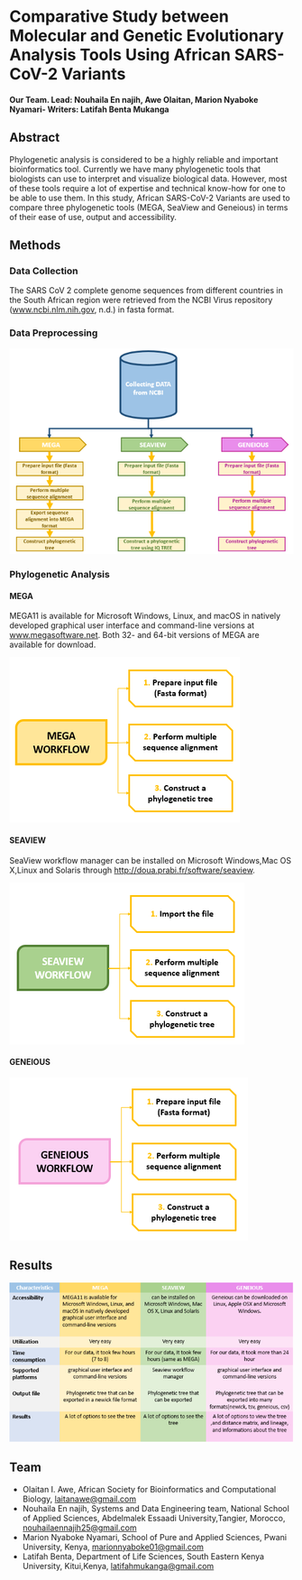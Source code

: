 # Comparative Study between Molecular and Genetic Evolutionary Analysis Tools Using African SARS-CoV-2 Variants
#### Our Team. Lead: Nouhaila En najih, Awe Olaitan, Marion Nyaboke Nyamari- Writers: Latifah Benta Mukanga

## Abstract
Phylogenetic analysis is considered to be a highly reliable and important bioinformatics tool. Currently we have many phylogenetic tools that biologists can use to interpret and visualize biological data. However, most of these tools require a lot of expertise and technical know-how for one to be able to use them. In this study, African SARS-CoV-2 Variants are used to compare three phylogenetic tools (MEGA, SeaView and Geneious) in terms of their ease of use, output and accessibility.

## Methods
### Data Collection

The SARS CoV 2 complete genome  sequences from different countries in the South African region were retrieved from the NCBI Virus repository (www.ncbi.nlm.nih.gov, n.d.) in fasta format.

### Data Preprocessing

![GeneralWorkflow](figures/workflow.PNG)


### Phylogenetic Analysis

#### MEGA

MEGA11 is available for Microsoft Windows, Linux, and macOS in natively developed graphical user interface and command-line versions at www.megasoftware.net.  Both 32- and 64-bit versions of MEGA are available for download.

![MEGAWorkflow](figures/workflow_mega.PNG)


#### SEAVIEW

SeaView workflow manager can be installed on Microsoft Windows,Mac OS X,Linux and Solaris through  http://doua.prabi.fr/software/seaview.


![SEAVIEWWorkflow](figures/workflow_seaview.PNG)

#### GENEIOUS

![GENEIOUSWorkflow](figures/workflow_geneious.PNG)

## Results

![Results](figures/Results.PNG) 

## Team
* Olaitan I. Awe, African Society for Bioinformatics and Computational Biology, laitanawe@gmail.com
* Nouhaila En najih, Systems and Data Engineering team, National School of Applied Sciences, Abdelmalek Essaadi University,Tangier, Morocco, nouhailaennajih25@gmail.com
* Marion Nyaboke Nyamari, School of Pure and Applied Sciences, Pwani University, Kenya, marionnyaboke01@gmail.com
* Latifah Benta, Department of Life Sciences, South Eastern Kenya University, Kitui,Kenya, latifahmukanga@gmail.com
